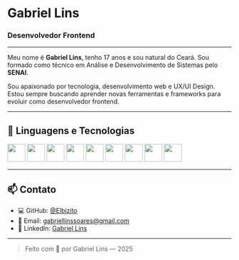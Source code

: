 
# Gabriel Lins

### Desenvolvedor Frontend

---

Meu nome é **Gabriel Lins**, tenho 17 anos e sou natural do Ceará. Sou formado como técnico em Análise e Desenvolvimento de Sistemas pelo **SENAI**.

Sou apaixonado por tecnologia, desenvolvimento web e UX/UI Design. Estou sempre buscando aprender novas ferramentas e frameworks para evoluir como desenvolvedor frontend.


---

## 🧠 Linguagens e Tecnologias

<p align="left">
  <img src="https://cdn.jsdelivr.net/gh/devicons/devicon/icons/html5/html5-original.svg" width="40" />
  <img src="https://cdn.jsdelivr.net/gh/devicons/devicon/icons/css3/css3-original.svg" width="40" />
  <img src="https://cdn.jsdelivr.net/gh/devicons/devicon/icons/javascript/javascript-original.svg" width="40" />
  <img src="https://cdn.jsdelivr.net/gh/devicons/devicon/icons/react/react-original.svg" width="40" />
  <img src="https://cdn.jsdelivr.net/gh/devicons/devicon/icons/nodejs/nodejs-original.svg" width="40" />
  <img src="https://cdn.jsdelivr.net/gh/devicons/devicon/icons/python/python-original.svg" width="40" />
  <img src="https://cdn.jsdelivr.net/gh/devicons/devicon/icons/mysql/mysql-original.svg" width="40" />
  <img src="https://cdn.jsdelivr.net/gh/devicons/devicon/icons/figma/figma-original.svg" width="40" />
  <img src="https://cdn.jsdelivr.net/gh/devicons/devicon/icons/git/git-original.svg" width="40" />
</p>

---

## 📫 Contato

- 💻 GitHub: [@Elbizito](https://github.com/Elbizito)
- 📧 Email: [gabriellinssoares@gmail.com](mailto:gabriellinssoares@gmail.com)
- 🔗 LinkedIn: [Gabriel Lins](https://linkedin.com/in/gabriel-lins-358239351)

---

> Feito com 💜 por Gabriel Lins — 2025

